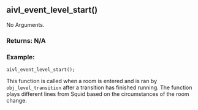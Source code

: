 ## aivl_event_level_start()

No Arguments.

### Returns: N/A
### Example:
```gml
aivl_event_level_start();
```
This function is called when a room is entered and is ran by `obj_level_transition` after a transition has finished running. The function plays different lines from Squid based on the circumstances of the room change.